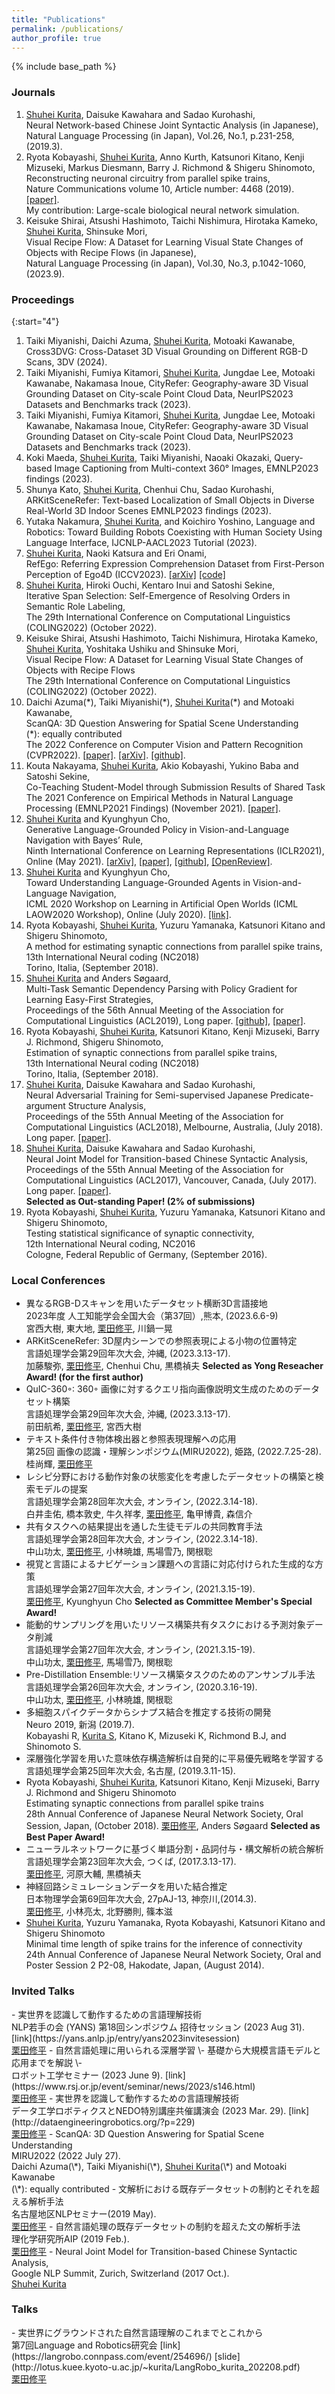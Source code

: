 ```yaml
---
title: "Publications"
permalink: /publications/
author_profile: true
---
```


{% include base_path %}

<!--<br><br><strong></strong><br><br>-->
<h3><strong>Journals</strong></h3>

1. <u>Shuhei Kurita</u>, Daisuke Kawahara and Sadao Kurohashi,<br/>
Neural Network-based Chinese Joint Syntactic Analysis (in Japanese),<br/>
Natural Language Processing (in Japan),  Vol.26,  No.1, p.231-258, (2019.3).
2. Ryota Kobayashi, <u>Shuhei Kurita</u>, Anno Kurth, Katsunori Kitano, Kenji Mizuseki, Markus Diesmann, Barry J. Richmond & Shigeru Shinomoto,<br/>
Reconstructing neuronal circuitry from parallel spike trains,<br/>
Nature Communications volume 10, Article number: 4468 (2019). [\[paper\]](https://www.nature.com/articles/s41467-019-12225-2).<br/>
My contribution: Large-scale biological neural network simulation.
3. Keisuke Shirai, Atsushi Hashimoto, Taichi Nishimura, Hirotaka Kameko, <u>Shuhei Kurita</u>, Shinsuke Mori,<br/>
Visual Recipe Flow: A Dataset for Learning Visual State Changes of Objects with Recipe Flows (in Japanese),<br/>
Natural Language Processing (in Japan), Vol.30,  No.3, p.1042-1060, (2023.9).

<h3><strong>Proceedings</strong></h3>

{:start="4"}
1. Taiki Miyanishi, Daichi Azuma, <u>Shuhei Kurita</u>, Motoaki Kawanabe, Cross3DVG: Cross-Dataset 3D Visual Grounding on Different RGB-D Scans, 3DV (2024).
1. Taiki Miyanishi, Fumiya Kitamori, <u>Shuhei Kurita</u>, Jungdae Lee, Motoaki Kawanabe, Nakamasa Inoue, CityRefer: Geography-aware 3D Visual Grounding Dataset on City-scale Point Cloud Data, NeurIPS2023 Datasets and Benchmarks track (2023).
1. Taiki Miyanishi, Fumiya Kitamori, <u>Shuhei Kurita</u>, Jungdae Lee, Motoaki Kawanabe, Nakamasa Inoue, CityRefer: Geography-aware 3D Visual Grounding Dataset on City-scale Point Cloud Data, NeurIPS2023 Datasets and Benchmarks track (2023).
1. Koki Maeda, <u>Shuhei Kurita</u>, Taiki Miyanishi, Naoaki Okazaki, Query-based Image Captioning from Multi-context 360° Images, EMNLP2023 findings (2023).
1. Shunya Kato, <u>Shuhei Kurita</u>, Chenhui Chu, Sadao Kurohashi, ARKitSceneRefer: Text-based Localization of Small Objects in Diverse Real-World 3D Indoor Scenes EMNLP2023 findings (2023).
1. Yutaka Nakamura, <u>Shuhei Kurita</u>, and Koichiro Yoshino, Language and Robotics: Toward Building Robots Coexisting with Human Society Using Language Interface, IJCNLP-AACL2023 Tutorial (2023).
4. <u>Shuhei Kurita</u>, Naoki Katsura and Eri Onami,<br/>
RefEgo: Referring Expression Comprehension Dataset from First-Person Perception of Ego4D (ICCV2023). [\[arXiv\]](https://arxiv.org/abs/2308.12035) [\[code\]](https://github.com/shuheikurita/RefEgo)
5. <u>Shuhei Kurita</u>, Hiroki Ouchi, Kentaro Inui and Satoshi Sekine,<br/>
Iterative Span Selection: Self-Emergence of Resolving Orders in Semantic Role Labeling,<br/>
The 29th International Conference on Computational Linguistics (COLING2022) (October 2022).
6. Keisuke Shirai, Atsushi Hashimoto, Taichi Nishimura, Hirotaka Kameko, <u>Shuhei Kurita</u>, Yoshitaka Ushiku and Shinsuke Mori,<br/>
Visual Recipe Flow: A Dataset for Learning Visual State Changes of Objects with Recipe Flows<br/>
The 29th International Conference on Computational Linguistics (COLING2022) (October 2022).
7. Daichi Azuma(\*), Taiki Miyanishi(\*), <u>Shuhei Kurita</u>(\*) and Motoaki Kawanabe,<br/>
ScanQA: 3D Question Answering for Spatial Scene Understanding<br/>
(\*): equally contributed<br/>
The 2022 Conference on Computer Vision and Pattern Recognition (CVPR2022). [\[paper\]](https://openaccess.thecvf.com/content/CVPR2022/html/Azuma_ScanQA_3D_Question_Answering_for_Spatial_Scene_Understanding_CVPR_2022_paper.html). [\[arXiv\]](https://arxiv.org/abs/2112.10482). [\[github\]](https://github.com/ATR-DBI/ScanQA).
8. Kouta Nakayama, <u>Shuhei Kurita</u>, Akio Kobayashi, Yukino Baba and Satoshi Sekine,<br/>
Co-Teaching Student-Model through Submission Results of Shared Task<br/>
The 2021 Conference on Empirical Methods in Natural Language Processing (EMNLP2021 Findings) (November 2021). [\[paper\]](https://aclanthology.org/2021.findings-emnlp.383/).
9. <u>Shuhei Kurita</u> and Kyunghyun Cho,<br/>
Generative Language-Grounded Policy in Vision-and-Language Navigation with Bayes’ Rule,<br/>
Ninth International Conference on Learning Representations (ICLR2021), Online (May 2021). [\[arXiv\]](https://arxiv.org/abs/2009.07783), [\[paper\]](https://openreview.net/pdf?id=45uOPa46Kh), [\[github\]](https://github.com/shuheikurita/glgp), [\[OpenReview\]](https://openreview.net/forum?id=45uOPa46Kh).
10. <u>Shuhei Kurita</u> and Kyunghyun Cho,<br/>
Toward Understanding Language-Grounded Agents in Vision-and-Language Navigation,<br/>
ICML 2020 Workshop on Learning in Artificial Open Worlds (ICML LAOW2020 Workshop), Online (July 2020). [\[link\]](https://sites.google.com/view/icml-laow2020/home).
11. Ryota Kobayashi, <u>Shuhei Kurita</u>, Yuzuru Yamanaka, Katsunori Kitano and Shigeru Shinomoto,<br/>
A method for estimating synaptic connections from parallel spike trains,<br/>
13th International Neural coding (NC2018)<br/>
Torino, Italia, (September 2018).
12. <u>Shuhei Kurita</u> and Anders Søgaard,<br/>
Multi-Task Semantic Dependency Parsing with Policy Gradient for Learning Easy-First Strategies,<br/>
Proceedings of the 56th Annual Meeting of the Association for Computational Linguistics (ACL2019),
Long paper. [\[github\]](https://github.com/shuheikurita/semrl), [\[paper\]](https://arxiv.org/abs/1906.01239).
13. Ryota Kobayashi, <u>Shuhei Kurita</u>, Katsunori Kitano, Kenji Mizuseki, Barry J. Richmond, Shigeru Shinomoto,<br/>
Estimation of synaptic connections from parallel spike trains,<br/>
13th International Neural coding (NC2018)<br/>
Torino, Italia, (September 2018).
14. <u>Shuhei Kurita</u>, Daisuke Kawahara and Sadao Kurohashi,<br/>
Neural Adversarial Training for Semi-supervised Japanese Predicate-argument Structure Analysis,<br/>
Proceedings of the 55th Annual Meeting of the Association for Computational Linguistics (ACL2018), Melbourne, Australia, (July 2018).
Long paper. [\[paper\]](https://www.aclweb.org/anthology/P18-1044/).
15. <u>Shuhei Kurita</u>, Daisuke Kawahara and Sadao Kurohashi,<br/>
Neural Joint Model for Transition-based Chinese Syntactic Analysis,<br/>
Proceedings of the 55th Annual Meeting of the Association for Computational Linguistics (ACL2017), Vancouver, Canada, (July 2017).
Long paper. [\[paper\]](https://www.aclweb.org/anthology/P17-1111/).<br>
**Selected as Out-standing Paper! (2% of submissions)**
16. Ryota Kobayashi, <u>Shuhei Kurita</u>, Yuzuru Yamanaka, Katsunori Kitano and Shigeru Shinomoto,<br/>
Testing statistical significance of synaptic connectivity,<br/>
12th International Neural coding, NC2016<br/>
Cologne, Federal Republic of Germany, (September 2016).

<h3><strong>Local Conferences</strong></h3>

- 異なるRGB-Dスキャンを用いたデータセット横断3D言語接地<br/>
2023年度 人工知能学会全国大会（第37回）,熊本, (2023.6.6-9)<br/>
宮西大樹, 東大地, <u>栗田修平</u>, 川鍋一晃
- ARKitSceneRefer: 3D屋内シーンでの参照表現による小物の位置特定<br/>
言語処理学会第29回年次大会, 沖縄, (2023.3.13-17).<br/>
加藤駿弥, <u>栗田修平</u>, Chenhui Chu, 黒橋禎夫
**Selected as Yong Reseacher Award! (for the first author)**
- QuIC-360◦: 360◦ 画像に対するクエリ指向画像説明文生成のためのデータセット構築<br/>
言語処理学会第29回年次大会, 沖縄, (2023.3.13-17).<br/>
前田航希, <u>栗田修平</u>, 宮西大樹
- テキスト条件付き物体検出器と参照表現理解への応用<br/>
第25回 画像の認識・理解シンポジウム(MIRU2022), 姫路, (2022.7.25-28).<br/>
桂尚輝, <u>栗田修平</u>
- レシピ分野における動作対象の状態変化を考慮したデータセットの構築と検索モデルの提案<br/>
言語処理学会第28回年次大会, オンライン, (2022.3.14-18).<br/>
白井圭佑, 橋本敦史, 牛久祥孝, <u>栗田修平</u>, 亀甲博貴, 森信介
- 共有タスクへの結果提出を通した生徒モデルの共同教育手法<br/>
言語処理学会第28回年次大会, オンライン, (2022.3.14-18).<br/>
中山功太, <u>栗田修平</u>, 小林暁雄, 馬場雪乃, 関根聡
- 視覚と言語によるナビゲーション課題への言語に対応付けられた生成的な方策<br/>
言語処理学会第27回年次大会, オンライン, (2021.3.15-19).<br/>
<u>栗田修平</u>, Kyunghyun Cho
**Selected as Committee Member's Special Award!**
- 能動的サンプリングを用いたリソース構築共有タスクにおける予測対象データ削減<br/>
言語処理学会第27回年次大会, オンライン, (2021.3.15-19).<br/>
中山功太, <u>栗田修平</u>, 馬場雪乃, 関根聡
- Pre-Distillation Ensemble:リソース構築タスクのためのアンサンブル手法<br/>
言語処理学会第26回年次大会, オンライン, (2020.3.16-19).<br/>
中山功太, <u>栗田修平</u>, 小林暁雄, 関根聡
- 多細胞スパイクデータからシナプス結合を推定する技術の開発<br/>
Neuro 2019, 新潟 (2019.7).<br/>
Kobayashi R, <u>Kurita S</u>, Kitano K, Mizuseki K, Richmond B.J, and Shinomoto S.
- 深層強化学習を用いた意味依存構造解析は自発的に平易優先戦略を学習する<br/>
言語処理学会第25回年次大会, 名古屋, (2019.3.11-15).<br/>
- Ryota Kobayashi, <u>Shuhei Kurita</u>, Katsunori Kitano, Kenji Mizuseki, Barry J. Richmond and Shigeru Shinomoto<br/>
Estimating synaptic connections from parallel spike trains<br/>
28th Annual Conference of Japanese Neural Network Society, Oral Session, Japan, (October 2018).
<u>栗田修平</u>, Anders Søgaard
**Selected as Best Paper Award!**
- ニューラルネットワークに基づく単語分割・品詞付与・構文解析の統合解析<br/>
言語処理学会第23回年次大会, つくば, (2017.3.13-17).<br/>
<u>栗田修平</u>, 河原大輔, 黒橋禎夫
- 神経回路シミュレーションデータを用いた結合推定<br/>
日本物理学会第69回年次大会, 27pAJ-13, 神奈川,(2014.3).<br/>
<u>栗田修平</u>, 小林亮太, 北野勝則, 篠本滋
- <u>Shuhei Kurita</u>, Yuzuru Yamanaka, Ryota Kobayashi, Katsunori Kitano and Shigeru Shinomoto<br/>
Minimal time length of spike trains for the inference of connectivity<br/>
24th Annual Conference of Japanese Neural Network Society, Oral and Poster Session 2 P2-08, Hakodate, Japan, (August 2014).

<h3><strong>Invited Talks</strong></h3>
- 実世界を認識して動作するための言語理解技術<br/>
NLP若手の会 (YANS) 第18回シンポジウム 招待セッション (2023 Aug 31). [link](https://yans.anlp.jp/entry/yans2023invitesession)<br/>
<u>栗田修平</u>
- 自然言語処理に用いられる深層学習 \- 基礎から大規模言語モデルと応用までを解説 \- <br/>
ロボット工学セミナー (2023 June 9). [link](https://www.rsj.or.jp/event/seminar/news/2023/s146.html)<br/>
<u>栗田修平</u>
- 実世界を認識して動作するための言語理解技術<br/>
データ工学ロボティクスとNEDO特別講座共催講演会 (2023 Mar. 29). [link](http://dataengineeringrobotics.org/?p=229)<br/>
<u>栗田修平</u>
- ScanQA: 3D Question Answering for Spatial Scene Understanding<br/>
MIRU2022 (2022 July 27). <br/>
Daichi Azuma(\*), Taiki Miyanishi(\*), <u>Shuhei Kurita</u>(\*) and Motoaki Kawanabe<br/>
(\*): equally contributed
- 文解析における既存データセットの制約とそれを超える解析手法<br/>
名古屋地区NLPセミナー(2019 May).<br/>
<u>栗田修平</u>
- 自然言語処理の既存データセットの制約を超えた文の解析手法<br/>
理化学研究所AIP (2019 Feb.).<br/>
<u>栗田修平</u>
- Neural Joint Model for Transition-based Chinese Syntactic Analysis,<br/>
Google NLP Summit, Zurich, Switzerland (2017 Oct.).<br/>
<u>Shuhei Kurita</u>

<h3><strong>Talks</strong></h3>
- 実世界にグラウンドされた自然言語理解のこれまでとこれから<br/>
第7回Language and Robotics研究会 [link](https://langrobo.connpass.com/event/254696/) [slide](http://lotus.kuee.kyoto-u.ac.jp/~kurita/LangRobo_kurita_202208.pdf) <br/>
<u>栗田修平</u>
